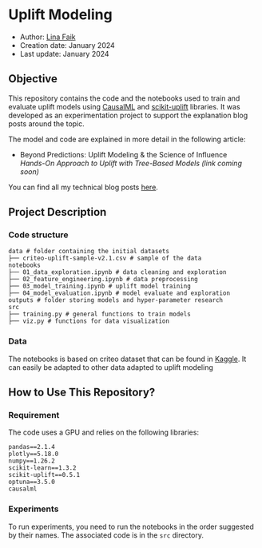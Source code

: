 # Uplift Modeling

- Author: [Lina Faik](https://www.linkedin.com/in/lina-faik/)
- Creation date: January 2024
- Last update: January 2024

## Objective

This repository contains the code and the notebooks used to train and evaluate uplift models using [CausalML](https://causalml.readthedocs.io/en/latest/about.html) and [scikit-uplift](https://www.uplift-modeling.com/en/latest/) libraries.
It was developed as an experimentation project to support the explanation blog posts around the topic. 

The model and code are explained in more detail in the following article:
- Beyond Predictions: Uplift Modeling & the Science of Influence  
_Hands-On Approach to Uplift with Tree-Based Models (link coming soon)_

<div class="alert alert-block alert-info"> You can find all my technical blog posts <a href = https://linafaik.medium.com/>here</a>. </div>

## Project Description

### Code structure

```
data # folder containing the initial datasets
├── criteo-uplift-sample-v2.1.csv # sample of the data
notebooks 
├── 01_data_exploration.ipynb # data cleaning and exploration
├── 02_feature_engineering.ipynb # data preprocessing
├── 03_model_training.ipynb # uplift model training
├── 04_model_evaluation.ipynb # model evaluate and exploration
outputs # folder storing models and hyper-parameter research
src
├── training.py # general functions to train models           
├── viz.py # functions for data visualization
```

### Data

The notebooks is based on criteo dataset that can be found in [Kaggle](https://www.kaggle.com/datasets/arashnic/uplift-modeling). 
It can easily be adapted to other data adapted to uplift modeling

## How to Use This Repository?

### Requirement

The code uses a GPU and relies on the following libraries:

```
pandas==2.1.4
plotly==5.18.0
numpy==1.26.2
scikit-learn==1.3.2
scikit-uplift==0.5.1
optuna==3.5.0
causalml
```

### Experiments

To run experiments, you need to run the notebooks in the order suggested by their names.
The associated code is in the `src` directory.
